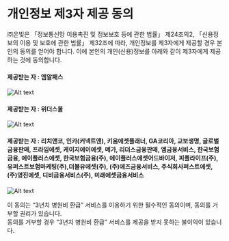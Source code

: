 # 개인정보 제3자 제공 동의  

 ㈜온빛은 「정보통신망 이용촉진 및 정보보호 등에 관한 법률」 제24조의2, 「신용정보의 이용 및 보호에 관한 법률」 제32조에 따라, 개인정보를 제3자에게 제공할 경우 본인의 동의를 얻어야 합니다. 이에 본인의 개인(신용)정보를 아래와 같이 제3자에게 제공하는 것에 동의합니다.     

#### 제공받는 자 : 엠알패스   
![Alt text](https://raw.githubusercontent.com/onvit/onvit.github.io/master/termsImg10-1.png)

#### 제공받는 자 : 위더스올   
![Alt text](https://raw.githubusercontent.com/onvit/onvit.github.io/master/termsImg10-2.png)

#### 제공받는 자 : 리치앤코, 인카(커넥트앤), 키움에셋플래너, GA코리아, 교보생명, 글로벌금융판매, 프라임에셋, 케이지에이에셋, 메가, 리더스금융판매, 엠금융서비스, 한국보험금융, 에이플러스에셋, 한국보험금융(주), 에이플러스에셋어드바이저, 피플라이프(주),유퍼스트보험마케팅(주),더블유에셋(주), (주)에즈금융서비스, 주식회사퍼스트에셋,(주)영진에셋, 디비금융서비스(주), 미래에셋금융서비스
![Alt text](https://raw.githubusercontent.com/onvit/onvit.github.io/master/termsImg10-3.png)
   
 이 동의는 “3년치 병원비 환급” 서비스를 이용하기 위한 필수적인 동의이며, 동의를 거부할 권리가 있습니다.   
동의를 거부할 경우 “3년치 병원비 환급” 서비스를 제공을 받지 못하는 불이익이 있습니다.

